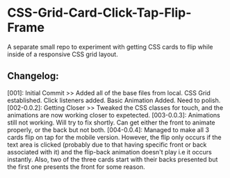 # CSS-Grid-Card-Click-Tap-Flip-Frame
A separate small repo to experiment with getting CSS cards to flip while inside of a responsive CSS grid layout.

## Changelog:
[001]: Initial Commit >> Added all of the base files from local. CSS Grid established. Click listeners added. Basic Animation Added. Need to polish.
[002-0.0.2]: Getting Closer >> Tweaked the CSS classes for touch, and the animations are now working closer to expetected.
[003-0.0.3]: Animations still not working. Will try to fix shortly. Can get either the front to animate properly, or the back but not both.
[004-0.0.4]: Managed to make all 3 cards flip on tap for the mobile version. However, the flip only occurs if the text area is clicked (probably due to that having specific front or back associated with it) and the flip-back animation doesn't play i.e it occurs instantly. Also, two of the three cards start with their backs presented but the first one presents the front for some reason.
